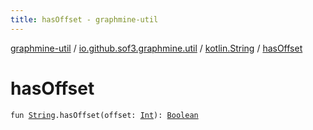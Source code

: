 ```yaml
---
title: hasOffset - graphmine-util
---
```


[graphmine-util](../../index.html) / [io.github.sof3.graphmine.util](../index.html) / [kotlin.String](index.html) / [hasOffset](./has-offset.html)

# hasOffset

`fun `[`String`](https://kotlinlang.org/api/latest/jvm/stdlib/kotlin/-string/index.html)`.hasOffset(offset: `[`Int`](https://kotlinlang.org/api/latest/jvm/stdlib/kotlin/-int/index.html)`): `[`Boolean`](https://kotlinlang.org/api/latest/jvm/stdlib/kotlin/-boolean/index.html)